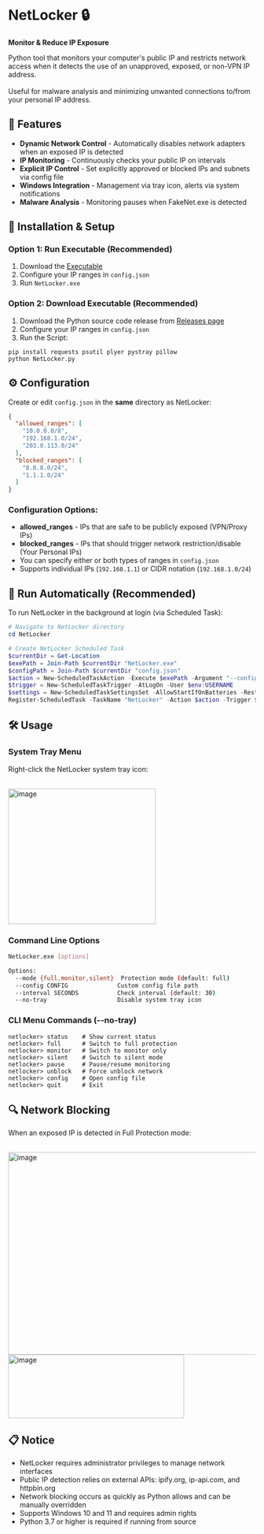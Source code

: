 # NetLocker 🔒

**Monitor & Reduce IP Exposure** 

Python tool that monitors your computer's public IP and restricts network access when it detects the use of an unapproved, exposed, or non-VPN IP address. 
<br>
<br>
Useful for malware analysis and minimizing unwanted connections to/from your personal IP address.

## 🚀 Features
- **Dynamic Network Control** - Automatically disables network adapters when an exposed IP is detected  
- **IP Monitoring** - Continuously checks your public IP on intervals
- **Explicit IP Control** - Set explicitly approved or blocked IPs and subnets via config file
- **Windows Integration** - Management via tray icon, alerts via system notifications
- **Malware Analysis** - Monitoring pauses when FakeNet.exe is detected

## 🔧 Installation & Setup

### Option 1: Run Executable (Recommended)
1. Download the [Executable](https://github.com/blwhit/NetLocker/raw/refs/heads/main/NetLocker.exe)
2. Configure your IP ranges in `config.json`
3. Run `NetLocker.exe`

### Option 2: Download Executable (Recommended)
1. Download the Python source code release from [Releases page](https://github.com/blwhit/NetLocker/releases)
2. Configure your IP ranges in `config.json`
3. Run the Script:
```
pip install requests psutil plyer pystray pillow
python NetLocker.py
```

## ⚙️ Configuration

Create or edit `config.json` in the **same** directory as NetLocker:

```json
{
  "allowed_ranges": [
    "10.0.0.0/8",
    "192.168.1.0/24",
    "203.0.113.0/24"
  ],
  "blocked_ranges": [
    "8.8.8.0/24",
    "1.1.1.0/24"
  ]
}
```

### Configuration Options:
- **allowed_ranges** - IPs that are safe to be publicly exposed (VPN/Proxy IPs)
- **blocked_ranges** - IPs that should trigger network restriction/disable (Your Personal IPs)
- You can specify either or both types of ranges in `config.json`
- Supports individual IPs (`192.168.1.1`) or CIDR notation (`192.168.1.0/24`)

## 🏃 Run Automatically (Recommended)

To run NetLocker in the background at login (via Scheduled Task):

```powershell
# Navigate to NetLocker directory
cd NetLocker

# Create NetLocker Scheduled Task
$currentDir = Get-Location
$exePath = Join-Path $currentDir "NetLocker.exe"
$configPath = Join-Path $currentDir "config.json"
$action = New-ScheduledTaskAction -Execute $exePath -Argument "--config `"$configPath`""
$trigger = New-ScheduledTaskTrigger -AtLogOn -User $env:USERNAME
$settings = New-ScheduledTaskSettingsSet -AllowStartIfOnBatteries -RestartCount 5 -RestartInterval (New-TimeSpan -Minutes 1) -StartWhenAvailable
Register-ScheduledTask -TaskName "NetLocker" -Action $action -Trigger $trigger -Settings $settings -RunLevel Highest -Description "Run NetLocker at login with admin privileges"
```

## 🛠️ Usage

### System Tray Menu
Right-click the NetLocker system tray icon:

<br>

<img width="300" height="275" alt="image" src="https://github.com/user-attachments/assets/08128888-16ac-4831-bb57-3ff7e35a4e06" />


### Command Line Options
```bash
NetLocker.exe [options]

Options:
  --mode {full,monitor,silent}  Protection mode (default: full)
  --config CONFIG              Custom config file path
  --interval SECONDS           Check interval (default: 30)
  --no-tray                    Disable system tray icon
```

### CLI Menu Commands (--no-tray)
```
netlocker> status    # Show current status
netlocker> full      # Switch to full protection
netlocker> monitor   # Switch to monitor only
netlocker> silent    # Switch to silent mode
netlocker> pause     # Pause/resume monitoring
netlocker> unblock   # Force unblock network
netlocker> config    # Open config file
netlocker> quit      # Exit
```

## 🔍 Network Blocking 

When an exposed IP is detected in Full Protection mode:

<br>

<img width="600" height="411" alt="image" src="https://github.com/user-attachments/assets/5c193c65-0e8c-4188-ab6b-4c9656fc38fc" />

<img width="358" height="129" alt="image" src="https://github.com/user-attachments/assets/fcbde657-6a8a-402d-8fe8-d39847556914" />




## 📋 Notice 

- NetLocker requires administrator privileges to manage network interfaces
- Public IP detection relies on external APIs: ipify.org, ip-api.com, and httpbin.org
- Network blocking occurs as quickly as Python allows and can be manually overridden
- Supports Windows 10 and 11 and requires admin rights
- Python 3.7 or higher is required if running from source

